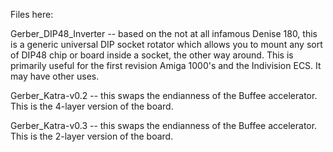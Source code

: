 Files here:

Gerber_DIP48_Inverter -- based on the not at all infamous Denise 180, this is a generic universal DIP socket rotator which allows you to mount any sort of DIP48 chip or board inside a socket, the other way around. This is primarily useful for the first revision Amiga 1000's and the Indivision ECS. It may have other uses.

Gerber_Katra-v0.2 -- this swaps the endianness of the Buffee accelerator. This is the 4-layer version of the board.

Gerber_Katra-v0.3 -- this swaps the endianness of the Buffee accelerator. This is the 2-layer version of the board.
